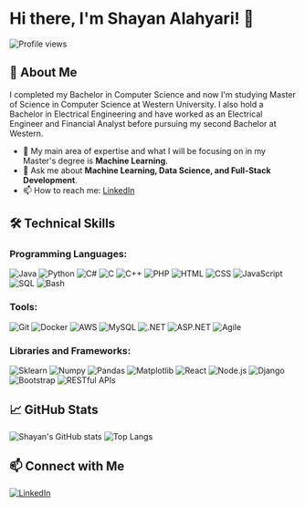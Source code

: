 # Hi there, I'm Shayan Alahyari! 👋

![Profile views](https://komarev.com/ghpvc/?username=ShayanAlahyari&style=flat-square)

## 🚀 About Me

I completed my Bachelor in Computer Science and now I'm studying Master of Science in Computer Science at Western University. I also hold a Bachelor in Electrical Engineering and have worked as an Electrical Engineer and Financial Analyst before pursuing my second Bachelor at Western.

- 🌱 My main area of expertise and what I will be focusing on in my Master's degree is **Machine Learning**.
- 💬 Ask me about **Machine Learning, Data Science, and Full-Stack Development**.
- 📫 How to reach me: [LinkedIn](https://www.linkedin.com/in/shayan-alahyari-775b3b201)

## 🛠️ Technical Skills

### Programming Languages:
![Java](https://img.shields.io/badge/-Java-000?&logo=Java&logoColor=007396)
![Python](https://img.shields.io/badge/-Python-000?&logo=Python)
![C#](https://img.shields.io/badge/-C%23-000?&logo=C-sharp&logoColor=239120)
![C](https://img.shields.io/badge/-C-000?&logo=C)
![C++](https://img.shields.io/badge/-C++-000?&logo=C%2B%2B&logoColor=00599C)
![PHP](https://img.shields.io/badge/-PHP-000?&logo=PHP)
![HTML](https://img.shields.io/badge/-HTML-000?&logo=HTML5)
![CSS](https://img.shields.io/badge/-CSS-000?&logo=CSS3&logoColor=1572B6)
![JavaScript](https://img.shields.io/badge/-JavaScript-000?&logo=JavaScript)
![SQL](https://img.shields.io/badge/-SQL-000?&logo=MySQL)
![Bash](https://img.shields.io/badge/-Bash-000?&logo=GNU-Bash)

### Tools:
![Git](https://img.shields.io/badge/-Git-000?&logo=git)
![Docker](https://img.shields.io/badge/-Docker-000?&logo=docker)
![AWS](https://img.shields.io/badge/-AWS-000?&logo=Amazon-AWS)
![MySQL](https://img.shields.io/badge/-MySQL-000?&logo=MySQL)
![.NET](https://img.shields.io/badge/-.NET-000?&logo=.net)
![ASP.NET](https://img.shields.io/badge/-ASP.NET-000?&logo=dot-net)
![Agile](https://img.shields.io/badge/-Agile-000?&logo=agile)

### Libraries and Frameworks:
![Sklearn](https://img.shields.io/badge/-Sklearn-000?&logo=scikit-learn)
![Numpy](https://img.shields.io/badge/-Numpy-000?&logo=NumPy)
![Pandas](https://img.shields.io/badge/-Pandas-000?&logo=pandas)
![Matplotlib](https://img.shields.io/badge/-Matplotlib-000?&logo=Matplotlib)
![React](https://img.shields.io/badge/-React-000?&logo=React)
![Node.js](https://img.shields.io/badge/-Node.js-000?&logo=Node.js)
![Django](https://img.shields.io/badge/-Django-000?&logo=Django)
![Bootstrap](https://img.shields.io/badge/-Bootstrap-000?&logo=Bootstrap)
![RESTful APIs](https://img.shields.io/badge/-RESTful_APIs-000?&logo=api)

## 📈 GitHub Stats

![Shayan's GitHub stats](https://github-readme-stats.vercel.app/api?username=ShayanAlahyari&show_icons=true&theme=radical)
![Top Langs](https://github-readme-stats.vercel.app/api/top-langs/?username=ShayanAlahyari&layout=compact&theme=radical)

## 📫 Connect with Me

[![LinkedIn](https://img.shields.io/badge/-LinkedIn-000?&logo=LinkedIn)](https://www.linkedin.com/in/shayan-alahyari-775b3b201)
